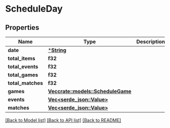 # ScheduleDay

## Properties

Name | Type | Description | Notes
------------ | ------------- | ------------- | -------------
**date** | [***String**](string.md) |  | [optional] 
**total_items** | **f32** |  | [optional] 
**total_events** | **f32** |  | [optional] 
**total_games** | **f32** |  | [optional] 
**total_matches** | **f32** |  | [optional] 
**games** | [**Vec<crate::models::ScheduleGame>**](ScheduleGame.md) |  | [optional] 
**events** | [**Vec<serde_json::Value>**](serde_json::Value.md) |  | [optional] 
**matches** | [**Vec<serde_json::Value>**](serde_json::Value.md) |  | [optional] 

[[Back to Model list]](../README.md#documentation-for-models) [[Back to API list]](../README.md#documentation-for-api-endpoints) [[Back to README]](../README.md)


